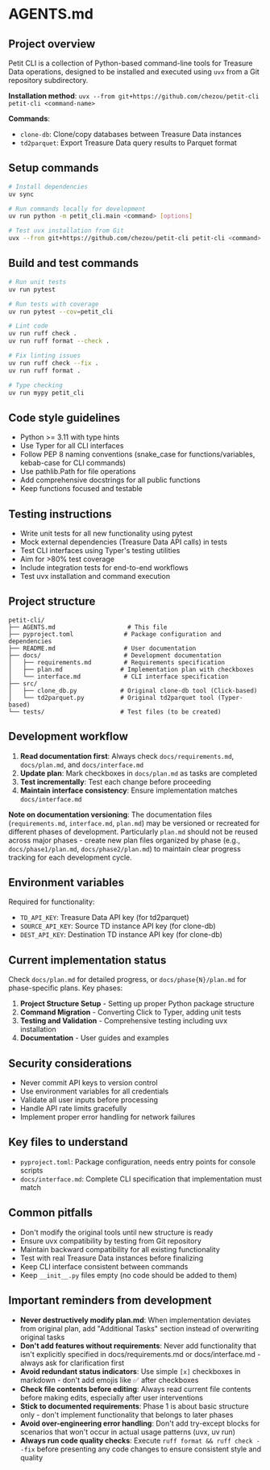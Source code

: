 # AGENTS.md

## Project overview

Petit CLI is a collection of Python-based command-line tools for Treasure Data operations, designed to be installed and executed using `uvx` from a Git repository subdirectory.

**Installation method**: `uvx --from git+https://github.com/chezou/petit-cli petit-cli <command-name>`

**Commands**:
- `clone-db`: Clone/copy databases between Treasure Data instances
- `td2parquet`: Export Treasure Data query results to Parquet format

## Setup commands

```bash
# Install dependencies
uv sync

# Run commands locally for development
uv run python -m petit_cli.main <command> [options]

# Test uvx installation from Git
uvx --from git+https://github.com/chezou/petit-cli petit-cli <command> --help
```

## Build and test commands

```bash
# Run unit tests
uv run pytest

# Run tests with coverage
uv run pytest --cov=petit_cli

# Lint code
uv run ruff check .
uv run ruff format --check .

# Fix linting issues
uv run ruff check --fix .
uv run ruff format .

# Type checking
uv run mypy petit_cli
```

## Code style guidelines

- Python >= 3.11 with type hints
- Use Typer for all CLI interfaces
- Follow PEP 8 naming conventions (snake_case for functions/variables, kebab-case for CLI commands)
- Use pathlib.Path for file operations
- Add comprehensive docstrings for all public functions
- Keep functions focused and testable

## Testing instructions

- Write unit tests for all new functionality using pytest
- Mock external dependencies (Treasure Data API calls) in tests
- Test CLI interfaces using Typer's testing utilities
- Aim for >80% test coverage
- Include integration tests for end-to-end workflows
- Test uvx installation and command execution

## Project structure

```
petit-cli/
├── AGENTS.md                    # This file
├── pyproject.toml              # Package configuration and dependencies
├── README.md                   # User documentation
├── docs/                       # Development documentation
│   ├── requirements.md         # Requirements specification
│   ├── plan.md                # Implementation plan with checkboxes
│   └── interface.md            # CLI interface specification
├── src/
│   ├── clone_db.py            # Original clone-db tool (Click-based)
│   └── td2parquet.py          # Original td2parquet tool (Typer-based)
└── tests/                     # Test files (to be created)
```

## Development workflow

1. **Read documentation first**: Always check `docs/requirements.md`, `docs/plan.md`, and `docs/interface.md`
2. **Update plan**: Mark checkboxes in `docs/plan.md` as tasks are completed
3. **Test incrementally**: Test each change before proceeding
4. **Maintain interface consistency**: Ensure implementation matches `docs/interface.md`

**Note on documentation versioning**: The documentation files (`requirements.md`, `interface.md`, `plan.md`) may be versioned or recreated for different phases of development. Particularly `plan.md` should not be reused across major phases - create new plan files organized by phase (e.g., `docs/phase1/plan.md`, `docs/phase2/plan.md`) to maintain clear progress tracking for each development cycle.

## Environment variables

Required for functionality:
- `TD_API_KEY`: Treasure Data API key (for td2parquet)
- `SOURCE_API_KEY`: Source TD instance API key (for clone-db)
- `DEST_API_KEY`: Destination TD instance API key (for clone-db)

## Current implementation status

Check `docs/plan.md` for detailed progress, or `docs/phase{N}/plan.md` for phase-specific plans. Key phases:
1. **Project Structure Setup** - Setting up proper Python package structure
2. **Command Migration** - Converting Click to Typer, adding unit tests
3. **Testing and Validation** - Comprehensive testing including uvx installation
4. **Documentation** - User guides and examples

## Security considerations

- Never commit API keys to version control
- Use environment variables for all credentials
- Validate all user inputs before processing
- Handle API rate limits gracefully
- Implement proper error handling for network failures

## Key files to understand

- `pyproject.toml`: Package configuration, needs entry points for console scripts
- `docs/interface.md`: Complete CLI specification that implementation must match

## Common pitfalls

- Don't modify the original tools until new structure is ready
- Ensure uvx compatibility by testing from Git repository
- Maintain backward compatibility for all existing functionality
- Test with real Treasure Data instances before finalizing
- Keep CLI interface consistent between commands
- Keep `__init__.py` files empty (no code should be added to them)

## Important reminders from development

- **Never destructively modify plan.md**: When implementation deviates from original plan, add "Additional Tasks" section instead of overwriting original tasks
- **Don't add features without requirements**: Never add functionality that isn't explicitly specified in docs/requirements.md or docs/interface.md - always ask for clarification first
- **Avoid redundant status indicators**: Use simple `[x]` checkboxes in markdown - don't add emojis like ✅ after checkboxes
- **Check file contents before editing**: Always read current file contents before making edits, especially after user interventions
- **Stick to documented requirements**: Phase 1 is about basic structure only - don't implement functionality that belongs to later phases
- **Avoid over-engineering error handling**: Don't add try-except blocks for scenarios that won't occur in actual usage patterns (uvx, uv run)
- **Always run code quality checks**: Execute `ruff format && ruff check --fix` before presenting any code changes to ensure consistent style and quality
